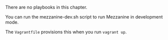 There are no playbooks in this chapter.

You can run the mezzanine-dev.sh script to run Mezzanine in development mode.

The `Vagrantfile` provisions this when you run `vagrant up`.
